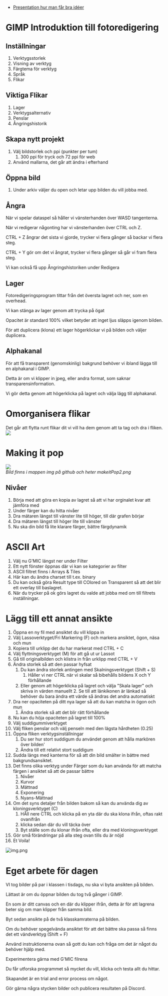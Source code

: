* [Presentation hur man får bra idéer](https://docs.google.com/presentation/d/1tT8p_0r0Iw8IzRYAN7-Eb_AVo789755nBB4MJvAnRl0/edit#slide=id.gff27498_0_103)

# GIMP Introduktion till fotoredigering

## Inställningar

1. Verktygsstorlek
2. Visning av verktyg
3. Färgtema för verktyg
4. Språk
5. Flikar

## Viktiga Flikar

1. Lager
2. Verktygsalternativ
3. Penslar
4. Ångringshistorik

## Skapa nytt projekt
1. Välj bildstorlek och ppi (punkter per tum)
   1. 300 ppi för tryck och 72 ppi för web
2. Använd mallarna, det går att ändra i efterhand

## Öppna bild
1. Under arkiv väljer du open och letar upp bilden du vill jobba med. 

## Ångra
När vi spelar dataspel så håller vi vänsterhanden över WASD tangenterna.

När vi redigerar någonting har vi vänsterhanden över CTRL och Z.

CTRL + Z ångrar det sista vi gjorde, trycker vi flera gånger så backar vi flera steg.

CTRL + Y gör om det vi ångrat, trycker vi flera gånger så går vi fram flera steg.

Vi kan också få upp Ångringshistoriken under Redigera

## Lager

Fotoredigeringsprogram tittar från det översta lagret och ner, som en overhead.

Vi kan stänga av lager genom att trycka på ögat

Opacitet är standard 100% vilket betyder att inget ljus släpps igenom bilden.

För att duplicera (klona) ett lager högerklickar vi på bilden och väljer duplicera.


## Alphakanal

För att få transparent (genomskinlig) bakgrund behöver vi ibland lägga till en alphakanal i GIMP.

Detta är om vi klipper in jpeg, eller andra format, som saknar transparensinformation.

Vi gör detta genom att högerklicka på lagret och välja lägg till alphakanal.

# Omorganisera flikar
Det går att flytta runt flikar dit vi vill ha dem genom att ta tag och dra i fliken.
![](img/img_1.png)

# Making it pop
![](img/popcompare.png)<br>
*Bild finns i mappen img på github och heter makeitPop2.png*
## Nivåer
1. Börja med att göra en kopia av lagret så att vi har orginalet kvar att jämföra med
2. Under färger kan du hitta nivåer
3. Dra mätaren längst till vänster lite till höger, till där grafen börjar
4. Dra mätaren längst till höger lite till vänster
5. Nu ska din bild få lite klarare färger, bättre färgdynamik

# ASCII Art
1. Välj nu G'MIC längst ner under Filter
2. Ett nytt fönster öppnas där vi kan se kategorier av filter
3. ASCII filtret finns i Arrays & Tiles
4. Här kan du ändra charset till t.ex. binary
5. Du kan också göra Result type till COlored on Transparent så att det blir ett overlay till baslagret.
6. När du trycker på ok görs lagret du valde att jobba med om till filtrets inställningar.

# Lägg till ett annat ansikte

1. Öppna en ny fil med ansiktet du vill klippa in
2. Välj Lassoverktyget/Fri Markering (F) och markera ansiktet, ögon, näsa och mun
3. Kopiera till urklipp det du har markerat med CTRL + C
4. Välj flyttningsverktyget (M) för att gå ut ur Lassot
5. Gå till originalbilden och klistra in från urklipp med CTRL + V
6. Ändra storlek så att den passar hyfsat
   1. Du kan ändra storlek antingen med Skalningsverktyget (Shift + S)
      1. Håller vi ner CTRL när vi skalar så bibehålls bildens X och Y förhållande
   2. Eller genom att högerklicka på lagret och välja "Skala lager" och skriva in värden manuellt
      2. Se till att länkikonen är länkad så behöver du bara ändra ett värde så ändras det andra automatiskt
7. Dra ner opaciteten på ditt nya lager så att du kan matcha in ögon och mun
   1. Ändra storlek så att det blir rätt förhållande
8. Nu kan du höja opaciteten på lagret till 100%
9. Välj suddigummiverktyget
10. Välj fliken penslar och välj penseln med den lägsta hårdheten (0.25)
11. Öppna fliken verktygsinställningar 
    1. Du ser hur stort suddigum du användet genom att hålla markören över bilden'
    2. Ändra till ett relativt stort suddigum
12. Sudda längs med kanterna för så att din bild smälter in bättre med bakgrundsansiktet.
13. Det finns olika verktyg under Färger som du kan använda för att matcha färgen i ansiktet så att de passar bättre
    1. Nivåer
    2. Kurvor
    3. Mättnad
    4. Exponering
    5. Nyans-Mättnad
14. Om det syns detaljer från bilden bakom så kan du använda dig av kloningsverktyget (C)
    1. HÅll nere CTRL och klicka på en yta där du ska klona ifrån, oftas rakt ovanifrån
    2. klicka sedan där du vill täcka över
    3. Byt ställe som du klonar ifrån ofta, eller dra med kloningsverktyget
15. Gör små förändringar på alla steg ovan tills du är nöjd
16. Et Voila!

![img.png](img/img.png)

# Eget arbete för dagen
VI tog bilder på par i klassen i tisdags, nu ska vi byta ansikten på bilden.

Lättast är om du öppnar bilden du tog två gånger i GIMP.

En som är ditt canvas och en där du klipper ifrån, detta är för att lagrena beter sig om man klipper från samma bild.

Byt sedan ansikte på de två klasskamraterna på bilden.

Om du behöver spegelvända ansiktet för att det bättre ska passa så finns det ett vändverktyg (Shift + F)

Använd instruktionerna ovan så gott du kan och fråga om det är något du behöver hjälp med.

Experimentera gärna med G'MIC filrena

Du får utforska programmet så mycket du vill, klicka och testa allt du hittar.

Skapandet är en trial and error process om något.

Gör gärna några stycken bilder och publicera resultaten på Discord.